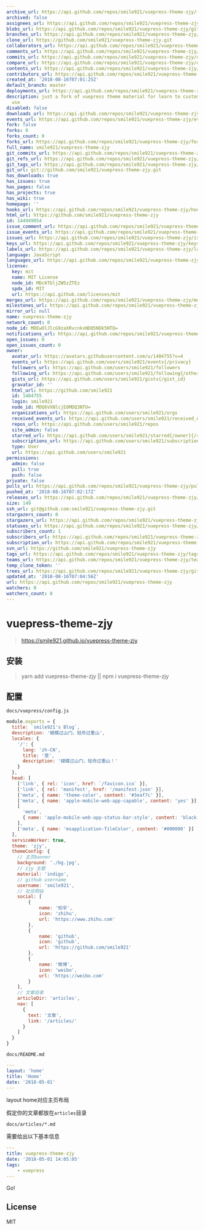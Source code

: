 ```yaml
---
archive_url: https://api.github.com/repos/smile921/vuepress-theme-zjy/{archive_format}{/ref}
archived: false
assignees_url: https://api.github.com/repos/smile921/vuepress-theme-zjy/assignees{/user}
blobs_url: https://api.github.com/repos/smile921/vuepress-theme-zjy/git/blobs{/sha}
branches_url: https://api.github.com/repos/smile921/vuepress-theme-zjy/branches{/branch}
clone_url: https://github.com/smile921/vuepress-theme-zjy.git
collaborators_url: https://api.github.com/repos/smile921/vuepress-theme-zjy/collaborators{/collaborator}
comments_url: https://api.github.com/repos/smile921/vuepress-theme-zjy/comments{/number}
commits_url: https://api.github.com/repos/smile921/vuepress-theme-zjy/commits{/sha}
compare_url: https://api.github.com/repos/smile921/vuepress-theme-zjy/compare/{base}...{head}
contents_url: https://api.github.com/repos/smile921/vuepress-theme-zjy/contents/{+path}
contributors_url: https://api.github.com/repos/smile921/vuepress-theme-zjy/contributors
created_at: '2018-08-16T07:01:25Z'
default_branch: master
deployments_url: https://api.github.com/repos/smile921/vuepress-theme-zjy/deployments
description: just a fork of vuepress theme material for learn to custom for my own
  use
disabled: false
downloads_url: https://api.github.com/repos/smile921/vuepress-theme-zjy/downloads
events_url: https://api.github.com/repos/smile921/vuepress-theme-zjy/events
fork: false
forks: 0
forks_count: 0
forks_url: https://api.github.com/repos/smile921/vuepress-theme-zjy/forks
full_name: smile921/vuepress-theme-zjy
git_commits_url: https://api.github.com/repos/smile921/vuepress-theme-zjy/git/commits{/sha}
git_refs_url: https://api.github.com/repos/smile921/vuepress-theme-zjy/git/refs{/sha}
git_tags_url: https://api.github.com/repos/smile921/vuepress-theme-zjy/git/tags{/sha}
git_url: git://github.com/smile921/vuepress-theme-zjy.git
has_downloads: true
has_issues: true
has_pages: false
has_projects: true
has_wiki: true
homepage: ''
hooks_url: https://api.github.com/repos/smile921/vuepress-theme-zjy/hooks
html_url: https://github.com/smile921/vuepress-theme-zjy
id: 144949954
issue_comment_url: https://api.github.com/repos/smile921/vuepress-theme-zjy/issues/comments{/number}
issue_events_url: https://api.github.com/repos/smile921/vuepress-theme-zjy/issues/events{/number}
issues_url: https://api.github.com/repos/smile921/vuepress-theme-zjy/issues{/number}
keys_url: https://api.github.com/repos/smile921/vuepress-theme-zjy/keys{/key_id}
labels_url: https://api.github.com/repos/smile921/vuepress-theme-zjy/labels{/name}
language: JavaScript
languages_url: https://api.github.com/repos/smile921/vuepress-theme-zjy/languages
license:
  key: mit
  name: MIT License
  node_id: MDc6TGljZW5zZTEz
  spdx_id: MIT
  url: https://api.github.com/licenses/mit
merges_url: https://api.github.com/repos/smile921/vuepress-theme-zjy/merges
milestones_url: https://api.github.com/repos/smile921/vuepress-theme-zjy/milestones{/number}
mirror_url: null
name: vuepress-theme-zjy
network_count: 0
node_id: MDEwOlJlcG9zaXRvcnkxNDQ5NDk5NTQ=
notifications_url: https://api.github.com/repos/smile921/vuepress-theme-zjy/notifications{?since,all,participating}
open_issues: 0
open_issues_count: 0
owner:
  avatar_url: https://avatars.githubusercontent.com/u/1404755?v=4
  events_url: https://api.github.com/users/smile921/events{/privacy}
  followers_url: https://api.github.com/users/smile921/followers
  following_url: https://api.github.com/users/smile921/following{/other_user}
  gists_url: https://api.github.com/users/smile921/gists{/gist_id}
  gravatar_id: ''
  html_url: https://github.com/smile921
  id: 1404755
  login: smile921
  node_id: MDQ6VXNlcjE0MDQ3NTU=
  organizations_url: https://api.github.com/users/smile921/orgs
  received_events_url: https://api.github.com/users/smile921/received_events
  repos_url: https://api.github.com/users/smile921/repos
  site_admin: false
  starred_url: https://api.github.com/users/smile921/starred{/owner}{/repo}
  subscriptions_url: https://api.github.com/users/smile921/subscriptions
  type: User
  url: https://api.github.com/users/smile921
permissions:
  admin: false
  pull: true
  push: false
private: false
pulls_url: https://api.github.com/repos/smile921/vuepress-theme-zjy/pulls{/number}
pushed_at: '2018-08-16T07:02:17Z'
releases_url: https://api.github.com/repos/smile921/vuepress-theme-zjy/releases{/id}
size: 149
ssh_url: git@github.com:smile921/vuepress-theme-zjy.git
stargazers_count: 0
stargazers_url: https://api.github.com/repos/smile921/vuepress-theme-zjy/stargazers
statuses_url: https://api.github.com/repos/smile921/vuepress-theme-zjy/statuses/{sha}
subscribers_count: 1
subscribers_url: https://api.github.com/repos/smile921/vuepress-theme-zjy/subscribers
subscription_url: https://api.github.com/repos/smile921/vuepress-theme-zjy/subscription
svn_url: https://github.com/smile921/vuepress-theme-zjy
tags_url: https://api.github.com/repos/smile921/vuepress-theme-zjy/tags
teams_url: https://api.github.com/repos/smile921/vuepress-theme-zjy/teams
temp_clone_token: ''
trees_url: https://api.github.com/repos/smile921/vuepress-theme-zjy/git/trees{/sha}
updated_at: '2018-08-16T07:04:56Z'
url: https://api.github.com/repos/smile921/vuepress-theme-zjy
watchers: 0
watchers_count: 0
---
```


# vuepress-theme-zjy

> https://smile921.github.io/vuepress-theme-zjy

## 安装
> yarn add vuepress-theme-zjy || npm i vuepress-theme-zjy

## 配置

`docs/vuepress/config.js`

```js
module.exports = {
  title: `smile921's Blog`,
  description: '蝴蝶过山门，轻舟过重山',
  locales: {
    '/': {
      lang: 'zh-CN',
      title: '景',
      description: '蝴蝶过山门，轻舟过重山！'
    }
  },
  head: [
    ['link', { rel: 'icon', href: `/favicon.ico` }],
    ['link', { rel: 'manifest', href: '/manifest.json' }],
    ['meta', { name: 'theme-color', content: '#3eaf7c' }],
    ['meta', { name: 'apple-mobile-web-app-capable', content: 'yes' }],
    [
      'meta',
      { name: 'apple-mobile-web-app-status-bar-style', content: 'black' }
    ],
    ['meta', { name: 'msapplication-TileColor', content: '#000000' }]
  ],
  serviceWorker: true,
  theme: 'zjy',
  themeConfig: {
    // 主页banner
    background: './bg.jpg',
    // zjy 主题
    material: 'indigo',
    // github username
    username: 'smile921',
    // 社交网站
    social: [
        {
            name: '知乎',
            icon: 'zhihu',
            url: 'https://www.zhihu.com'
        },
        {
            name: 'github',
            icon: 'github',
            url: 'https://github.com/smile921'
        },
        {
            name: '微博',
            icon: 'weibo',
            url: 'https://weibo.com'
        }
    ],
    // 文章目录
    articleDir: 'articles',
    nav: [
      {
        text: '文章',
        link: '/articles/'
      }
    ]
  }
}
```

`docs/README.md`

```yaml
---
layout: 'home'
title: 'Home'
date: '2018-05-01'
---
```
layout home对应主页布局

假定你的文章都放在`articles`目录

`docs/articles/*.md`

需要给出以下基本信息

```yaml
---
title: vuepress-theme-zjy
date: '2018-05-01 14:05:05'
tags:
    - vuepress
---
```

Go!


## License

MIT
